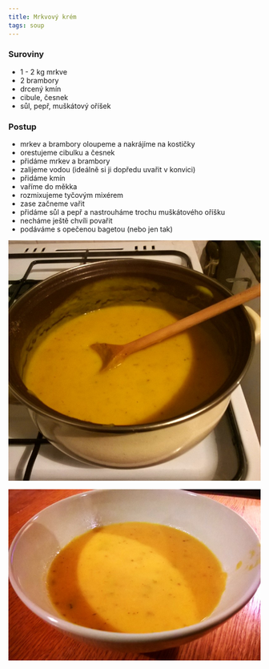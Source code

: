 ```yaml
---
title: Mrkvový krém
tags: soup
---
```


### Suroviny
- 1 - 2 kg mrkve
- 2 brambory
- drcený kmín
- cibule, česnek
- sůl, pepř, muškátový oříšek

### Postup
- mrkev a brambory oloupeme a nakrájíme na kostičky
- orestujeme cibulku a česnek
- přidáme mrkev a brambory
- zalijeme vodou (ideálně si ji dopředu uvařit v konvici)
- přidáme kmín
- vaříme do měkka
- rozmixujeme tyčovým mixérem
- zase začneme vařit
- přidáme sůl a pepř a nastrouháme trochu muškátového oříšku
- necháme ještě chvíli povařit
- podáváme s opečenou bagetou (nebo jen tak)

![V hrnci](/fotky/mrkvovy-krem-1.jpg)

![Servírujeme](/fotky/mrkvovy-krem-2.jpg)
